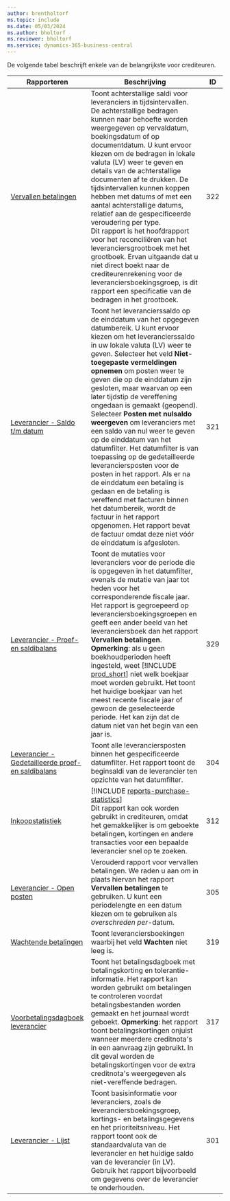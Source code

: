```yaml
---
author: brentholtorf
ms.topic: include
ms.date: 05/03/2024
ms.author: bholtorf
ms.reviewer: bholtorf
ms.service: dynamics-365-business-central
---
```


De volgende tabel beschrijft enkele van de belangrijkste voor crediteuren.

| Rapporteren | Beschrijving | ID | 
|--|--|--|
| [Vervallen betalingen](https://businesscentral.dynamics.com?report=322) |Toont achterstallige saldi voor leveranciers in tijdsintervallen. De achterstallige bedragen kunnen naar behoefte worden weergegeven op vervaldatum, boekingsdatum of op documentdatum. U kunt ervoor kiezen om de bedragen in lokale valuta (LV) weer te geven en details van de achterstallige documenten af te drukken. De tijdsintervallen kunnen koppen hebben met datums of met een aantal achterstallige datums, relatief aan de gespecificeerde veroudering per type.<br>Dit rapport is het hoofdrapport voor het reconciliëren van het leveranciersgrootboek met het grootboek. Ervan uitgaande dat u niet direct boekt naar de crediteurenrekening voor de leveranciersboekingsgroep, is dit rapport een specificatie van de bedragen in het grootboek.| 322|
| [Leverancier - Saldo t/m datum](https://businesscentral.dynamics.com?report=321) | Toont het leverancierssaldo op de einddatum van het opgegeven datumbereik. U kunt ervoor kiezen om het leverancierssaldo in uw lokale valuta (LV) weer te geven. Selecteer het veld **Niet-toegepaste vermeldingen opnemen** om posten weer te geven die op de einddatum zijn gesloten, maar waarvan op een later tijdstip de vereffening ongedaan is gemaakt (geopend). Selecteer **Posten met nulsaldo weergeven** om leveranciers met een saldo van nul weer te geven op de einddatum van het datumfilter. Het datumfilter is van toepassing op de gedetailleerde leveranciersposten voor de posten in het rapport. Als er na de einddatum een betaling is gedaan en de betaling is vereffend met facturen binnen het datumbereik, wordt de factuur in het rapport opgenomen. Het rapport bevat de factuur omdat deze niet vóór de einddatum is afgesloten. | 321 |
| [Leverancier - Proef- en saldibalans](https://businesscentral.dynamics.com?report=329) | Toont de mutaties voor leveranciers voor de periode die is opgegeven in het datumfilter, evenals de mutatie van jaar tot heden voor het corresponderende fiscale jaar. Het rapport is gegroepeerd op leveranciersboekingsgroepen en geeft een ander beeld van het leveranciersboek dan het rapport **Vervallen betalingen**. **Opmerking**: als u geen boekhoudperioden heeft ingesteld, weet [!INCLUDE [prod_short](prod_short.md)] niet welk boekjaar moet worden gebruikt. Het toont het huidige boekjaar van het meest recente fiscale jaar of gewoon de geselecteerde periode. Het kan zijn dat de datum niet van het begin van een jaar is.|329 |
| [Leverancier - Gedetailleerde proef- en saldibalans](https://businesscentral.dynamics.com?report=304) | Toont alle leveranciersposten binnen het gespecificeerde datumfilter. Het rapport toont de beginsaldi van de leverancier ten opzichte van het datumfilter. | 304 |
| [Inkoopstatistiek](https://businesscentral.dynamics.com?report=312) |[!INCLUDE [reports-purchase-statistics](reports-purchase-statistics.md)]<br>Dit rapport kan ook worden gebruikt in crediteuren, omdat het gemakkelijker is om geboekte betalingen, kortingen en andere transacties voor een bepaalde leverancier snel op te zoeken.| 312 |
| [Leverancier - Open posten](https://businesscentral.dynamics.com?report=305)| Verouderd rapport voor vervallen betalingen. We raden u aan om in plaats hiervan het rapport **Vervallen betalingen** te gebruiken. U kunt een periodelengte en een datum kiezen om te gebruiken als *overschreden per*-datum.|305|
| [Wachtende betalingen](https://businesscentral.dynamics.com?report=319)| Toont leveranciersboekingen waarbij het veld **Wachten** niet leeg is.| 319 |
| [Voorbetalingsdagboek leverancier](https://businesscentral.dynamics.com?report=317)|Toont het betalingsdagboek met betalingskorting en tolerantie-informatie. Het rapport kan worden gebruikt om betalingen te controleren voordat betalingsbestanden worden gemaakt en het journaal wordt geboekt. **Opmerking**: het rapport toont betalingskortingen onjuist wanneer meerdere creditnota's in een aanvraag zijn gebruikt. In dit geval worden de betalingskortingen voor de extra creditnota's weergegeven als niet-vereffende bedragen.| 317 |
| [Leverancier - Lijst](https://businesscentral.dynamics.com?report=301)|Toont basisinformatie voor leveranciers, zoals de leveranciersboekingsgroep, kortings- en betalingsgegevens en het prioriteitsniveau. Het rapport toont ook de standaardvaluta van de leverancier en het huidige saldo van de leverancier (in LV). Gebruik het rapport bijvoorbeeld om gegevens over de leverancier te onderhouden.|301|